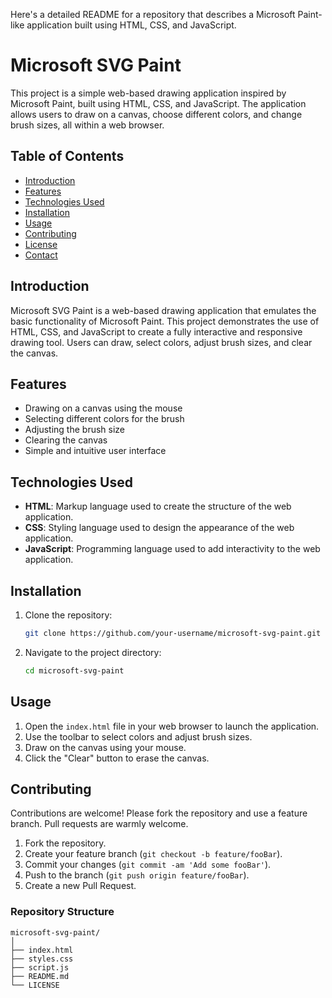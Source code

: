 Here's a detailed README for a repository that describes a Microsoft Paint-like application built using HTML, CSS, and JavaScript. 

# Microsoft SVG Paint

This project is a simple web-based drawing application inspired by Microsoft Paint, built using HTML, CSS, and JavaScript. The application allows users to draw on a canvas, choose different colors, and change brush sizes, all within a web browser.

## Table of Contents

- [Introduction](#introduction)
- [Features](#features)
- [Technologies Used](#technologies-used)
- [Installation](#installation)
- [Usage](#usage)
- [Contributing](#contributing)
- [License](#license)
- [Contact](#contact)

## Introduction

Microsoft SVG Paint is a web-based drawing application that emulates the basic functionality of Microsoft Paint. This project demonstrates the use of HTML, CSS, and JavaScript to create a fully interactive and responsive drawing tool. Users can draw, select colors, adjust brush sizes, and clear the canvas.

## Features

- Drawing on a canvas using the mouse
- Selecting different colors for the brush
- Adjusting the brush size
- Clearing the canvas
- Simple and intuitive user interface

## Technologies Used

- **HTML**: Markup language used to create the structure of the web application.
- **CSS**: Styling language used to design the appearance of the web application.
- **JavaScript**: Programming language used to add interactivity to the web application.

## Installation

1. Clone the repository:
   ```bash
   git clone https://github.com/your-username/microsoft-svg-paint.git
   ```
2. Navigate to the project directory:
   ```bash
   cd microsoft-svg-paint
   ```

## Usage

1. Open the `index.html` file in your web browser to launch the application.
2. Use the toolbar to select colors and adjust brush sizes.
3. Draw on the canvas using your mouse.
4. Click the "Clear" button to erase the canvas.

## Contributing

Contributions are welcome! Please fork the repository and use a feature branch. Pull requests are warmly welcome.

1. Fork the repository.
2. Create your feature branch (`git checkout -b feature/fooBar`).
3. Commit your changes (`git commit -am 'Add some fooBar'`).
4. Push to the branch (`git push origin feature/fooBar`).
5. Create a new Pull Request.


### Repository Structure

```
microsoft-svg-paint/
│
├── index.html
├── styles.css
├── script.js
├── README.md
└── LICENSE
```


